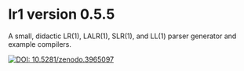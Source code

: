 # lr1 version 0.5.5
A small, didactic LR(1), LALR(1), SLR(1), and LL(1) parser generator and example compilers.

[![DOI: 10.5281/zenodo.3965097](https://zenodo.org/badge/DOI/10.5281/zenodo.3965097.svg)](https://doi.org/10.5281/zenodo.3965097)
